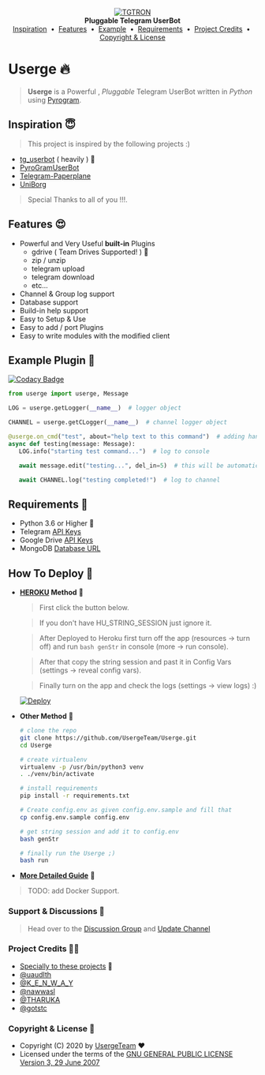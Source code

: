 <p align="center">
    <a href="https://github.com/TGTRONTEAM/TGTRON">
        <img src="TGTRON/resources/PicsArt_05-10-11.31.40.jpg" alt="TGTRON">
    </a>
    <br>
    <b>Pluggable Telegram UserBot</b>
    <br>
    <a href="https://github.com/UsergeTeam/Userge#inspiration-">Inspiration</a>
    &nbsp•&nbsp
    <a href="https://github.com/UsergeTeam/Userge#features-">Features</a>
    &nbsp•&nbsp
    <a href="https://github.com/UsergeTeam/Userge#example-plugin-">Example</a>
    &nbsp•&nbsp
    <a href="https://github.com/UsergeTeam/Userge#requirements-">Requirements</a>
    &nbsp•&nbsp
    <a href="https://github.com/UsergeTeam/Userge#project-credits-">Project Credits</a>
    &nbsp•&nbsp
    <a href="https://github.com/UsergeTeam/Userge#copyright--license-">Copyright & License</a>
</p>

# Userge 🔥

> **Userge** is a Powerful , _Pluggable_ Telegram UserBot written in _Python_ using [Pyrogram](https://github.com/pyrogram/pyrogram).

## Inspiration 😇

> This project is inspired by the following projects :)

* [tg_userbot](https://github.com/watzon/tg_userbot) ( heavily ) 🤗
* [PyroGramUserBot](https://github.com/SpEcHiDe/PyroGramUserBot)
* [Telegram-Paperplane](https://github.com/RaphielGang/Telegram-Paperplane)
* [UniBorg](https://github.com/SpEcHiDe/UniBorg)

> Special Thanks to all of you !!!.

## Features 😍

* Powerful and Very Useful **built-in** Plugins
  * gdrive ( Team Drives Supported! ) 🤥
  * zip / unzip
  * telegram upload
  * telegram download
  * etc...
* Channel & Group log support
* Database support
* Build-in help support
* Easy to Setup & Use
* Easy to add / port Plugins
* Easy to write modules with the modified client

## Example Plugin 🤨

[![Codacy Badge](https://api.codacy.com/project/badge/Grade/dacadcbabdb74de3903ddae25dc95375)](https://app.codacy.com/gh/UsergeTeam/Userge?utm_source=github.com&utm_medium=referral&utm_content=UsergeTeam/Userge&utm_campaign=Badge_Grade_Dashboard)

```python
from userge import userge, Message

LOG = userge.getLogger(__name__)  # logger object

CHANNEL = userge.getCLogger(__name__)  # channel logger object

@userge.on_cmd("test", about="help text to this command")  # adding handler and help text to .test command
async def testing(message: Message):
   LOG.info("starting test command...")  # log to console

   await message.edit("testing...", del_in=5)  # this will be automatically deleted after 5 sec

   await CHANNEL.log("testing completed!")  # log to channel
```

## Requirements 🥴

* Python 3.6 or Higher 👻
* Telegram [API Keys](https://my.telegram.org/apps)
* Google Drive [API Keys](https://console.developers.google.com/)
* MongoDB [Database URL](https://cloud.mongodb.com/)

## How To Deploy 👷

* **[HEROKU](https://www.heroku.com/) Method** 🔧

  > First click the button below. 

  > If you don't have HU_STRING_SESSION just ignore it.  

  > After Deployed to Heroku first turn off the app (resources -> turn off) and run `bash genStr` in console (more -> run console).  

  > After that copy the string session and past it in Config Vars (settings -> reveal config vars). 

  > Finally turn on the app and check the logs (settings -> view logs) :)

  [![Deploy](https://www.herokucdn.com/deploy/button.svg)](https://heroku.com/deploy?template=https://github.com/UsergeTeam/Userge)

* **Other Method** 🔧

  ```bash
  # clone the repo
  git clone https://github.com/UsergeTeam/Userge.git
  cd Userge

  # create virtualenv
  virtualenv -p /usr/bin/python3 venv
  . ./venv/bin/activate

  # install requirements
  pip install -r requirements.txt

  # Create config.env as given config.env.sample and fill that
  cp config.env.sample config.env

  # get string session and add it to config.env
  bash genStr

  # finally run the Userge ;)
  bash run
  ```

* **[More Detailed Guide](https://docs.google.com/document/d/15uoiOn2NkN518MMkx9h5UaMEWMp8aNZqJocXvS0uI6E)** 📝

> TODO: add Docker Support.

### Support & Discussions 👥

> Head over to the [Discussion Group](https://t.me/slbotsbugs) and [Update Channel](https://t.me/theUserge)

### Project Credits 💆‍♂️

* [Specially to these projects](https://github.com/UsergeTeam/Userge#inspiration-) 🥰
* [@uaudIth](https://t.me/uaudIth)
* [@K_E_N_W_A_Y](https://t.me/K_E_N_W_A_Y)
* [@nawwasl](https://t.me/nawwasl)
* [@THARUKA](https://t.me/TharukaN97)
* [@gotstc](https://t.me/gotstc)

### Copyright & License 👮

* Copyright (C) 2020 by [UsergeTeam](https://github.com/UsergeTeam) ❤️️
* Licensed under the terms of the [GNU GENERAL PUBLIC LICENSE Version 3, 29 June 2007](https://github.com/UsergeTeam/Userge/blob/master/LICENSE)
